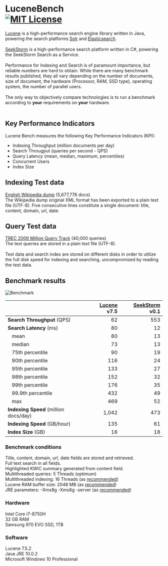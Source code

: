 LuceneBench<br>
[![MIT License](https://img.shields.io/github/license/wolfgarbe/lucenebench.svg)](https://github.com/wolfgarbe/LuceneBench/blob/master/LICENSE)
========
[Lucene](http://lucene.apache.org/core/) is a high-performance search engine library written in Java, powering the search platforms  [Solr](http://lucene.apache.org/solr/) and [Elasticsearch](https://www.elastic.co/de/products/elasticsearch).
<br><br>
[SeekStorm](https://seekstorm.com) is a high-performance search platform written in C#, powering the SeekStorm Search as a Service.
<br><br>
Performance for Indexing and Search is of paramount importance, but reliable numbers are hard to obtain. 
While there are many benchmark results published, they all vary depending on the number of documents, size of document, the hardware (Processor, RAM, SSD type), operating system, the number of parallel users. 
<br><br>
The only way to objectively compare technologies is to run a benchmark according to **your** requirements on **your** hardware.
<br><br>
## Key Performance Indicators
Lucene Bench measures the following Key Performance Indicators (KPI):
<br>
* Indexing Throughput (million documents per day)
* Search Througput (queries per second - QPS)
* Query Latency (mean, median, maximum, percentiles)
* Concurrent Users
* Index Size

## Indexing Test data
[English Wikipedia dump](https://dumps.wikimedia.org/enwiki/latest/enwiki-latest-pages-articles.xml.bz2) (5,677,776 docs)<br>
The Wikipedia dump original XML format has been exported to a plain text file (UTF-8).
Five consecutive lines constitute a single document: title, content, domain, url, date.

## Query Test data
[TREC 2009 Million Query Track](https://trec.nist.gov/data/million.query09.html) (40,000 queries)<br>
The test queries are stored in a plain text file (UTF-8).
<br><br>
Test data and search index are stored on different disks in order to utilize the full disk speed for indexing and searching, uncompromized by reading the test data.

## Benchmark results

![Benchmark](https://wolfgarbe.github.io/LuceneBench/img/lucenebench.png "Benchmark")

|                           | [Lucene](http://lucene.apache.org/core/) v7.5   | [SeekStorm](https://seekstorm.com/) v0.1   |
| :--- | ---: | ---: |    
| **Search Throughput** (QPS)   | 62  | 553  |
| **Search Latency** (ms)   | 80  | 12  |
| &nbsp;&nbsp;&nbsp;mean |  80 | 13  |
| &nbsp;&nbsp;&nbsp;median |  73 | 13  |
| &nbsp;&nbsp;&nbsp;75th percentile | 90  | 19  |
| &nbsp;&nbsp;&nbsp;90th percentile | 116  | 24  |
| &nbsp;&nbsp;&nbsp;95th percentile | 133  | 27  |
| &nbsp;&nbsp;&nbsp;98th percentile | 152  | 32  |
| &nbsp;&nbsp;&nbsp;99th percentile | 176  | 35  |
| &nbsp;&nbsp;&nbsp;99.9th percentile| 432  | 49  |
| &nbsp;&nbsp;&nbsp;max| 469  | 52  |
| **Indexing Speed** (million docs/day) | 1,042 | 473  |
| **Indexing Speed** (GB/hour)  | 135  | 61  |
| **Index Size** (GB)           | 16  | 18  |

### Benchmark conditions
Title, content, domain, url, date fields are stored and retrieved.<br>
Full text search in all fields.<br>
Highlighted KWIC summary generated from content field.<br>
Multithreaded queries: 5 Threads (optimum)<br>
Multithreaded indexing: 16 Threads (as [recommended](https://home.apache.org/~mikemccand/lucenebench/indexing.html))<br>
Lucene RAM buffer size: 2048 MB (as [recommended](https://home.apache.org/~mikemccand/lucenebench/indexing.html))<br>
JRE parameters: -Xmx8g -Xms8g -server (as [recommended](https://home.apache.org/~mikemccand/lucenebench/indexing.html))

### Hardware
Intel Core i7-8750H<br>
32 GB RAM<br>
Samsung 970 EVO SSD, 1TB<br>

### Software
Lucene 7.5.2<br>
Java JRE 10.0.2<br>
Microsoft Windows 10 Professional<br>
